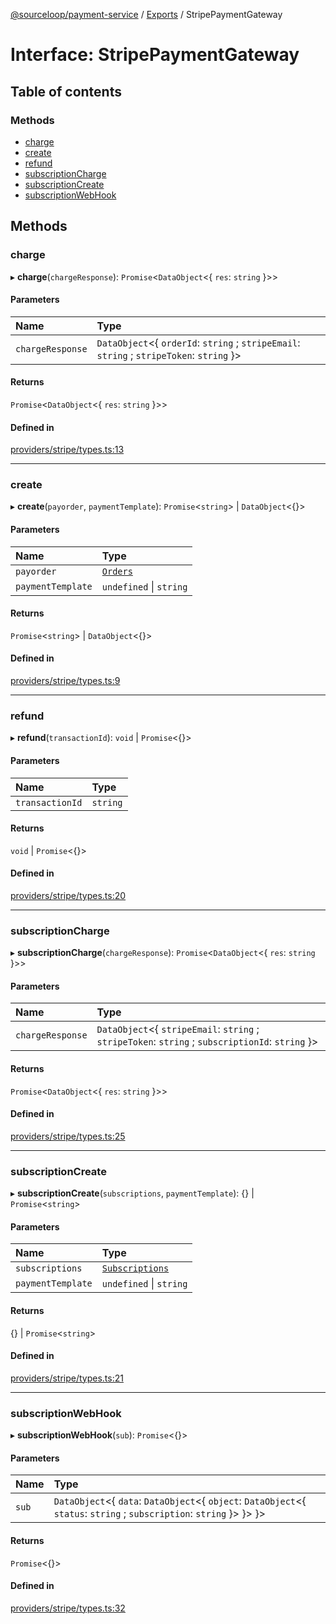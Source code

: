 [@sourceloop/payment-service](../README.md) / [Exports](../modules.md) / StripePaymentGateway

# Interface: StripePaymentGateway

## Table of contents

### Methods

- [charge](StripePaymentGateway.md#charge)
- [create](StripePaymentGateway.md#create)
- [refund](StripePaymentGateway.md#refund)
- [subscriptionCharge](StripePaymentGateway.md#subscriptioncharge)
- [subscriptionCreate](StripePaymentGateway.md#subscriptioncreate)
- [subscriptionWebHook](StripePaymentGateway.md#subscriptionwebhook)

## Methods

### charge

▸ **charge**(`chargeResponse`): `Promise`<`DataObject`<{ `res`: `string`  }\>\>

#### Parameters

| Name | Type |
| :------ | :------ |
| `chargeResponse` | `DataObject`<{ `orderId`: `string` ; `stripeEmail`: `string` ; `stripeToken`: `string`  }\> |

#### Returns

`Promise`<`DataObject`<{ `res`: `string`  }\>\>

#### Defined in

[providers/stripe/types.ts:13](https://github.com/sourcefuse/loopback4-microservice-catalog/blob/77bb890a2/services/payment-service/src/providers/stripe/types.ts#L13)

___

### create

▸ **create**(`payorder`, `paymentTemplate`): `Promise`<`string`\> \| `DataObject`<{}\>

#### Parameters

| Name | Type |
| :------ | :------ |
| `payorder` | [`Orders`](../classes/Orders.md) |
| `paymentTemplate` | `undefined` \| `string` |

#### Returns

`Promise`<`string`\> \| `DataObject`<{}\>

#### Defined in

[providers/stripe/types.ts:9](https://github.com/sourcefuse/loopback4-microservice-catalog/blob/77bb890a2/services/payment-service/src/providers/stripe/types.ts#L9)

___

### refund

▸ **refund**(`transactionId`): `void` \| `Promise`<{}\>

#### Parameters

| Name | Type |
| :------ | :------ |
| `transactionId` | `string` |

#### Returns

`void` \| `Promise`<{}\>

#### Defined in

[providers/stripe/types.ts:20](https://github.com/sourcefuse/loopback4-microservice-catalog/blob/77bb890a2/services/payment-service/src/providers/stripe/types.ts#L20)

___

### subscriptionCharge

▸ **subscriptionCharge**(`chargeResponse`): `Promise`<`DataObject`<{ `res`: `string`  }\>\>

#### Parameters

| Name | Type |
| :------ | :------ |
| `chargeResponse` | `DataObject`<{ `stripeEmail`: `string` ; `stripeToken`: `string` ; `subscriptionId`: `string`  }\> |

#### Returns

`Promise`<`DataObject`<{ `res`: `string`  }\>\>

#### Defined in

[providers/stripe/types.ts:25](https://github.com/sourcefuse/loopback4-microservice-catalog/blob/77bb890a2/services/payment-service/src/providers/stripe/types.ts#L25)

___

### subscriptionCreate

▸ **subscriptionCreate**(`subscriptions`, `paymentTemplate`): {} \| `Promise`<`string`\>

#### Parameters

| Name | Type |
| :------ | :------ |
| `subscriptions` | [`Subscriptions`](../classes/Subscriptions.md) |
| `paymentTemplate` | `undefined` \| `string` |

#### Returns

{} \| `Promise`<`string`\>

#### Defined in

[providers/stripe/types.ts:21](https://github.com/sourcefuse/loopback4-microservice-catalog/blob/77bb890a2/services/payment-service/src/providers/stripe/types.ts#L21)

___

### subscriptionWebHook

▸ **subscriptionWebHook**(`sub`): `Promise`<{}\>

#### Parameters

| Name | Type |
| :------ | :------ |
| `sub` | `DataObject`<{ `data`: `DataObject`<{ `object`: `DataObject`<{ `status`: `string` ; `subscription`: `string`  }\>  }\>  }\> |

#### Returns

`Promise`<{}\>

#### Defined in

[providers/stripe/types.ts:32](https://github.com/sourcefuse/loopback4-microservice-catalog/blob/77bb890a2/services/payment-service/src/providers/stripe/types.ts#L32)
